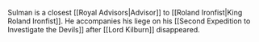 
Sulman is a closest [[Royal Advisors|Advisor]] to [[Roland Ironfist|King Roland Ironfist]]. He accompanies his liege on his [[Second Expedition to Investigate the Devils]] after [[Lord Kilburn]] disappeared.

